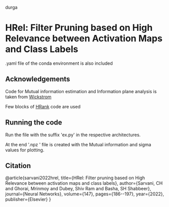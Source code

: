 durga
# HRel: Filter Pruning based on High Relevance between Activation Maps and Class Labels

.yaml file of the conda environment is also included

## Acknowledgements

Code for Mutual information estimation and Information plane analysis is taken from [Wickstrom](https://github.com/Wickstrom/InformationTheoryExperiment)

Few blocks of [HRank](https://github.com/lmbxmu/HRank) code are used

## Running the code

Run the file with the suffix 'ex.py' in the respective architectures. 

At the end '.npz ' file is created with the Mutual information and sigma values for plotting.

## Citation

@article{sarvani2022hrel,
  title={HRel: Filter pruning based on High Relevance between activation maps and class labels},
  author={Sarvani, CH and Ghorai, Mrinmoy and Dubey, Shiv Ram and Basha, SH Shabbeer},
  journal={Neural Networks},
  volume={147},
  pages={186--197},
  year={2022},
  publisher={Elsevier}
}
